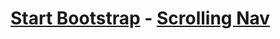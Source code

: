# [Start Bootstrap](http://startbootstrap.com/) - [Scrolling Nav](http://startbootstrap.com/template-overviews/scrolling-nav/)
